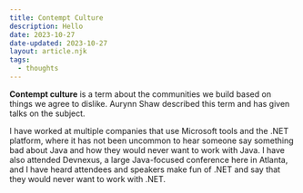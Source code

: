```yaml
---
title: Contempt Culture
description: Hello
date: 2023-10-27
date-updated: 2023-10-27
layout: article.njk
tags:
  - thoughts
---
```

**Contempt culture** is a term about the communities we build based on things we agree to dislike. Aurynn Shaw described this term and has given talks on the subject.

I have worked at multiple companies that use Microsoft tools and the .NET platform, where it has not been uncommon to hear someone say something bad about Java and how they would never want to work with Java. I have also attended Devnexus, a large Java-focused conference here in Atlanta, and I have heard attendees and speakers make fun of .NET and say that they would never want to work with .NET.